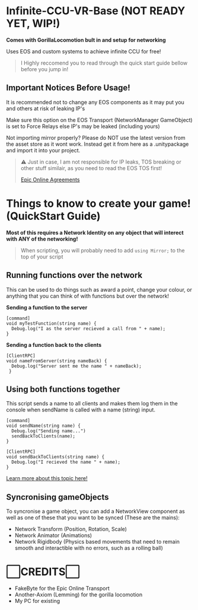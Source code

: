 # Infinite-CCU-VR-Base (NOT READY YET, WIP!)
**Comes with GorillaLocomotion bult in and setup for networking**

Uses EOS and custom systems to achieve infinite CCU for free!

> I Highly reccomend you to read through the quick start guide bellow before you jump in!

## Important Notices Before Usage!
It is recommended not to change any EOS components as it may put you and others at risk of leaking IP's

Make sure this option on the EOS Transport (NetworkManager GameObject) is set to Force Relays else IP's may be leaked (including yours)

Not importing mirror properly? Please do NOT use the latest version from the asset store as it wont work. Instead get it from here as a .unitypackage and import it into your project.

> ⚠️ Just in case, I am not responsible for IP leaks, TOS breaking or other stuff similair, as you need to read the EOS TOS first!
> 
> [Epic Online Agreements](https://dev.epicgames.com/en-US/services/terms/agreements)



# Things to know to create your game! (QuickStart Guide)

**Most of this requires a Network Identity on any object that will interect with ANY of the networking!**

> When scripting, you will probably need to add ```using Mirror;``` to the top of your script

## Running functions over the network
This can be used to do things such as award a point, change your colour, or anything that you can think of with functions but over the network!

**Sending a function to the server**

```
[command]
void myTestFunction(string name) {
  Debug.log("I as the server recieved a call from " + name);
}
```

**Sending a function back to the clients**

```
[ClientRPC]
void nameFromServer(string nameBack) {
  Debug.log("Server sent me the name " + nameBack);
 }
```

## Using both functions together
This script sends a name to all clients and makes them log them in the console when sendName is called with a name (string) input.
```
[command]
void sendName(string name) {
  Debug.log("Sending name...")
  sendBackToClients(name);
}

[ClientRPC]
void sendBackToClients(string name) {
  Debug.log("I recieved the name " + name);
}
```

[Learn more about this topic here!](https://mirror-networking.gitbook.io/docs/guides/communications/remote-actions)

## Syncronising gameObjects


To syncronise a game object, you can add a NetworkView component as well as one of these that you want to be synced (These are the mains):
- Network Transform (Position, Rotation, Scale)
- Network Animator (Animations)
- Network Rigidbody (Physics based movements that need to remain smooth and interactible with no errors, such as a rolling ball)



# ⬜CREDITS⬜
- FakeByte for the Epic Online Transport
- Another-Axiom (Lemming) for the gorilla locomotion
- My PC for existing
